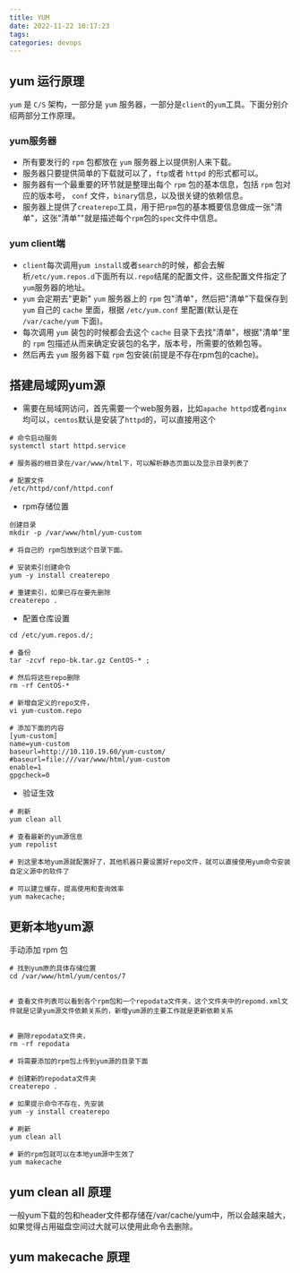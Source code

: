 ```yaml
---
title: YUM
date: 2022-11-22 10:17:23
tags:
categories: devops
---
```


## yum 运行原理
`yum` 是 `C/S` 架构，一部分是 `yum` 服务器，一部分是`client`的`yum`工具。下面分别介绍两部分工作原理。

### yum服务器
- 所有要发行的 `rpm` 包都放在 `yum` 服务器上以提供别人来下载。
- 服务器只要提供简单的下载就可以了，`ftp`或者 `httpd` 的形式都可以。
- 服务器有一个最重要的环节就是整理出每个 `rpm` 包的基本信息，包括 `rpm` 包对应的版本号， `conf` 文件，`binary`信息，以及很关键的依赖信息。
- 服务器上提供了`createrepo`工具，用于把`rpm`包的基本概要信息做成一张"清单"，这张"清单""就是描述每个`rpm`包的`spec`文件中信息。

### yum client端
- `client`每次调用`yum install`或者`search`的时候，都会去解析`/etc/yum.repos.d`下面所有以`.repo`结尾的配置文件，这些配置文件指定了`yum`服务器的地址。
- `yum` 会定期去"更新" `yum` 服务器上的 `rpm` 包"清单"，然后把"清单"下载保存到 `yum` 自己的 `cache` 里面，根据 `/etc/yum.conf` 里配置(默认是在 `/var/cache/yum` 下面)。
- 每次调用 `yum` 装包的时候都会去这个 `cache` 目录下去找"清单"，根据"清单"里的 `rpm` 包描述从而来确定安装包的名字，版本号，所需要的依赖包等。
- 然后再去 `yum` 服务器下载 `rpm` 包安装(前提是不存在rpm包的cache)。


## 搭建局域网yum源
- 需要在局域网访问，首先需要一个web服务器，比如`apache httpd`或者`nginx`均可以，`centos`默认是安装了`httpd`的，可以直接用这个
```
# 命令启动服务
systemctl start httpd.service 

# 服务器的根目录在/var/www/html下，可以解析静态页面以及显示目录列表了

# 配置文件
/etc/httpd/conf/httpd.conf
```

- rpm存储位置
``` 
创建目录
mkdir -p /var/www/html/yum-custom

# 将自己的 rpm包放到这个目录下面。 

# 安装索引创建命令
yum -y install createrepo 

# 重建索引，如果已存在要先删除
createrepo . 
```


- 配置仓库设置
```
cd /etc/yum.repos.d/;

# 备份
tar -zcvf repo-bk.tar.gz CentOS-* ;    

# 然后将这些repo删除 
rm -rf CentOS-* 
              
# 新增自定义的repo文件，
vi yum-custom.repo

# 添加下面的内容
[yum-custom]
name=yum-custom
baseurl=http://10.110.19.60/yum-custom/
#baseurl=file:///var/www/html/yum-custom
enable=1
gpgcheck=0
```
- 验证生效
```
# 刷新
yum clean all

# 查看最新的yum源信息
yum repolist

# 到这里本地yum源就配置好了，其他机器只要设置好repo文件，就可以直接使用yum命令安装自定义源中的软件了

# 可以建立缓存，提高使用和查询效率
yum makecache;
```
## 更新本地yum源
手动添加 rpm 包             
```
# 找到yum原的具体存储位置
cd /var/www/html/yum/centos/7


# 查看文件列表可以看到各个rpm包和一个repodata文件夹，这个文件夹中的repomd.xml文件就是记录yum源文件依赖关系的，新增yum源的主要工作就是更新依赖关系


# 删除repodata文件夹，
rm -rf repodata

# 将需要添加的rpm包上传到yum源的目录下面

# 创建新的repodata文件夹
createrepo .

# 如果提示命令不存在，先安装
yum -y install createrepo
          
# 刷新
yum clean all

# 新的rpm包就可以在本地yum源中生效了
yum makecache
```

## yum clean all 原理
一般yum下载的包和header文件都存储在/var/cache/yum中，所以会越来越大，如果觉得占用磁盘空间过大就可以使用此命令去删除。

## yum makecache 原理
